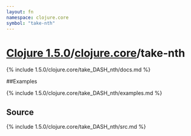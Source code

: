 ```yaml
---
layout: fn
namespace: clojure.core
symbol: "take-nth"
---
```


# [Clojure 1.5.0](../../)/[clojure.core](../)/take-nth

{% include 1.5.0/clojure.core/take_DASH_nth/docs.md %}

##Examples

{% include 1.5.0/clojure.core/take_DASH_nth/examples.md %}
## Source
{% include 1.5.0/clojure.core/take_DASH_nth/src.md %}

